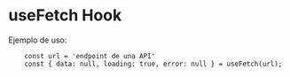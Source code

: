# useFetch Hook

Ejemplo de uso:
```
    const url = 'endpoint de una API'
    const { data: null, loading: true, error: null } = useFetch(url);

```
